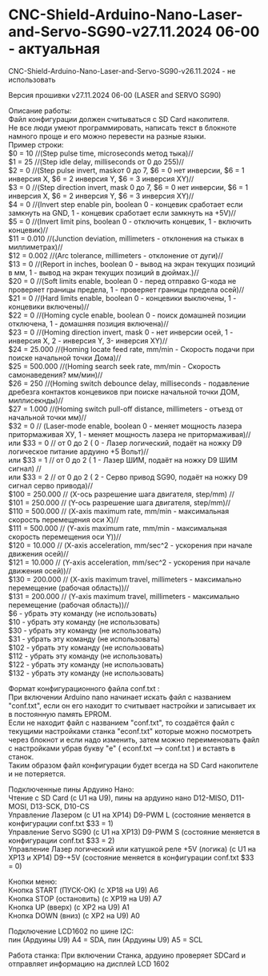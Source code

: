 # CNC-Shield-Arduino-Nano-Laser-and-Servo-SG90-v27.11.2024 06-00 - актуальная  
CNC-Shield-Arduino-Nano-Laser-and-Servo-SG90-v26.11.2024 - не использовать  

Версия прошивки v27.11.2024 06-00 (LASER and SERVO SG90)  

Описание работы:  
Файл конфигурации должен считываться с SD Card накопителя.  
Не все люди умеют программировать, написать текст в блокноте намного проще и его можно перевести на разные языки.  
Пример строки:  
$0 = 10 //(Step pulse time, microseconds метод тыка)//  
$1 = 25 //(Step idle delay, milliseconds от 0 до 255)//  
$2 = 0 //(Step pulse invert, maskот 0 до 7, $6 = 0 нет инверсии, $6 = 1 инверсия X, $6 = 2 инверсия Y, $6 = 3 инверсия XY)//  
$3 = 0 //(Step direction invert, mask 0 до 7, $6 = 0 нет инверсии, $6 = 1 инверсия X, $6 = 2 инверсия Y, $6 = 3 инверсия XY)//  
$4 = 0 //(Invert step enable pin, boolean 0 - концевик сработает если замкнуть на GND, 1 - концевик сработает если замкнуть на +5V)//  
$5 = 0 //(Invert limit pins, boolean 0 - отключить концевик, 1 - включить концевик)//  
$11 = 0.010 //(Junction deviation, millimeters - отклонения на стыках в миллиметрах)//  
$12 = 0.002 //(Arc tolerance, millimeters - отклонение от дуги)//  
$13 = 0 //(Report in inches, boolean 0 - вывод на экран текущих позиций в мм, 1 - вывод на экран текущих позиций в дюймах.)//  
$20 = 0 //(Soft limits enable, boolean 0 - перед отправко G-кода не проверяет границы предела, 1 - проверяет границы предела осей)//  
$21 = 0 //(Hard limits enable, boolean 0 - концевики выключены, 1 - концевики включены)//  
$22 = 0 //(Homing cycle enable, boolean 0 - поиск домашней позиции отключена, 1 - домашняя позиция включена)//  
$23 = 0 //(Homing direction invert, mask 0 - нет инверсии осей, 1 - инверсия X, 2 - инверсия Y, 3- инверсия XY)//  
$24 = 25.000 //(Homing locate feed rate, mm/min - Скорость подачи при поиске начальной точки Дома)//  
$25 = 500.000 //(Homing search seek rate, mm/min - Скорость самонаведения? мм/мин)//  
$26 = 250 //(Homing switch debounce delay, milliseconds - подавление дребезга контактов концевиков при поиске начальной точки ДОМ, миллисекнды)//  
$27 = 1.000 //(Homing switch pull-off distance, millimeters - отъезд от начальной точки мм)//  
$32 = 0 // (Laser-mode enable, boolean 0 - меняет мощность лазера притормаживая ХУ, 1 - меняет мощность лазера не притормаживая)//  
или $33 = 0 // от 0 до 2 ( 0 - Лазер логический, подаёт на ножку D9 логическое питание ардуино +5 Вольт)//  
или $33 = 1 // от 0 до 2 ( 1 - Лазер ШИМ, подаёт на ножку D9 ШИМ сигнал) //  
или $33 = 2 // от 0 до 2 ( 2 - Серво привод SG90, подаёт на ножку D9 сигнал серво привода)//  
$100 = 250.000 // (X-ось разрешение шага двигателя, step/mm) //  
$101 = 250.000 // (Y-ось разрешение шага двигателя, step/mm)//  
$110 = 500.000 // (X-axis maximum rate, mm/min - максимальная скорость перемещения оси X)//  
$111 = 500.000 // (Y-axis maximum rate, mm/min - максимальная скорость перемещения оси Y))//  
$120 = 10.000  // (X-axis acceleration, mm/sec^2 - ускорения при начале движения осей)//  
$121 = 10.000  // (Y-axis acceleration, mm/sec^2 - ускорения при начале движения осей))//  
$130 = 200.000 // (X-axis maximum travel, millimeters - максимально перемещение (рабочая область))//  
$131 = 200.000 // (Y-axis maximum travel, millimeters - максимально перемещение (рабочая область))//  
$6  -  убрать эту команду (не использовать)  
$10 -  убрать эту команду (не использовать)  
$30 -  убрать эту команду (не использовать)  
$31  - убрать эту команду (не использовать)  
$102 - убрать эту команду (не использовать)  
$112 - убрать эту команду (не использовать)  
$122 - убрать эту команду (не использовать)  
$132 - убрать эту команду (не использовать)
  
Формат конфигурационного файла conf.txt :     
При включении Arduino nano начинает искать файл с названием "conf.txt", если он его находит то считывает настройки и записывает их в постоянную память EPROM.  
Если не находит файл с названием "conf.txt", то создаётся файл с текущими настройками станка "econf.txt" которые можно посмотреть через блокнот и если надо изменить, затем можно переименовать файл с настройками убрав букву "e" ( econf.txt --> conf.txt ) и вставть в станок.  
Таким образом файл конфигурации будет всегда на SD Card накопителе и не потеряется.  

Подключенные пины Ардуино Нано:  
Чтение с SD Card (с U1 на U9), пины на ардуино нано D12-MISO, D11-MOSI, D13-SCK, D10-CS  
Управление Лазером (с U1 на XP14) D9-PWM L (состояние меняется в конфигурации conf.txt $33 = 1)  
Управление Servo SG90 (с U1 на XP13) D9-PWM S (состояние меняется в конфигурации conf.txt $33 = 2)  
Управление Лазер логический или катушкой реле +5V (логика) (с U1 на ХР13 и XP14) D9-+5V (состояние меняется в конфигурации conf.txt $33 = 0)  

Кнопки меню:  
Кнопка START (ПУСК-OK) (с XP18 на U9) A6  
Кнопка STOP (остановить) (с XP19 на U9) A7  
Кнопка UP (вверх) (с XP2 на U9) A1  
Кнопка DOWN (вниз) (с XP2 на U9) A0  

Подключение LCD1602 по шине I2C:  
пин (Ардуины U9) A4 = SDA, пин (Ардуины U9) A5 = SCL

Работа станка:
При включении Станка, ардуино проверяет SDCard и отправляет информацию на дисплей LCD 1602
